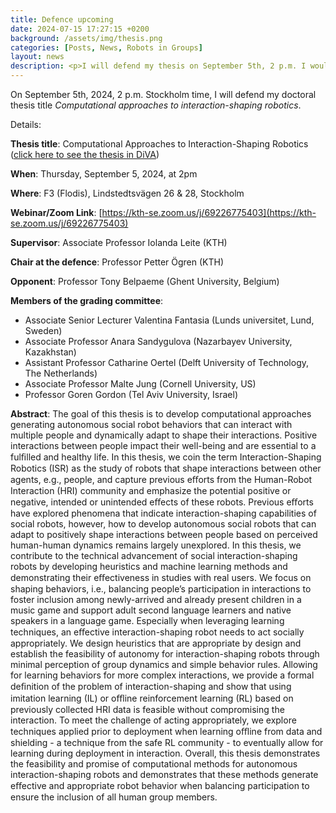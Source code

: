 ```yaml
---
title: Defence upcoming
date: 2024-07-15 17:27:15 +0200
background: /assets/img/thesis.png
categories: [Posts, News, Robots in Groups]
layout: news
description: <p>I will defend my thesis on September 5th, 2 p.m. I would be excited if you would join the defence or peak into my thesis. Find the details in this news post.</p>
---
```


On September 5th, 2024, 2 p.m. Stockholm time, I will defend my doctoral thesis title <em>Computational approaches to interaction-shaping robotics</em>. 

Details: 

**Thesis title**: Computational Approaches to Interaction-Shaping Robotics ([click here to see the thesis in DiVA](https://urn.kb.se/resolve?urn=urn:nbn:se:kth:diva-350809))

**When**: Thursday, September 5, 2024, at 2pm 

**Where**: F3 (Flodis), Lindstedtsvägen 26 & 28, Stockholm 

**Webinar/Zoom Link**: [https://kth-se.zoom.us/j/69226775403](https://kth-se.zoom.us/j/69226775403)

**Supervisor**: Associate Professor Iolanda Leite (KTH)

**Chair at the defence**: Professor Petter Ögren (KTH)

**Opponent**: Professor Tony Belpaeme (Ghent University, Belgium)

**Members of the grading committee**:
- Associate Senior Lecturer Valentina Fantasia (Lunds universitet, Lund, Sweden)
- Associate Professor Anara Sandygulova (Nazarbayev University, Kazakhstan)
- Assistant Professor Catharine Oertel (Delft University of Technology, The Netherlands)
- Associate Professor Malte Jung (Cornell University, US)
- Professor Goren Gordon (Tel Aviv University, Israel)

**Abstract**: The goal of this thesis is to develop computational approaches generating autonomous social robot behaviors that can interact with multiple people and dynamically adapt to shape their interactions. Positive interactions between people impact their well-being and are essential to a fulﬁlled and healthy life. In this thesis, we coin the term Interaction-Shaping Robotics (ISR) as the study of robots that shape interactions between other agents, e.g., people, and capture previous eﬀorts from the Human-Robot Interaction (HRI) community and emphasize the potential positive or negative, intended or unintended eﬀects of these robots. Previous eﬀorts have explored phenomena that indicate interaction-shaping capabilities of social robots, however, how to develop autonomous social robots that can adapt to positively shape interactions between people based on perceived human-human dynamics remains largely unexplored. In this thesis, we contribute to the technical advancement of social interaction-shaping robots by developing heuristics and machine learning methods and demonstrating their eﬀectiveness in studies with real users. We focus on shaping behaviors, i.e., balancing people’s participation in interactions to foster inclusion among newly-arrived and already present children in a music game and support adult second language learners and native speakers in a language game. Especially when leveraging learning techniques, an eﬀective interaction-shaping robot needs to act socially appropriately. We design heuristics that are appropriate by design and establish the feasibility of autonomy for interaction-shaping robots through minimal perception of group dynamics and simple behavior rules. Allowing for learning behaviors for more complex interactions, we provide a formal deﬁnition of the problem of interaction-shaping and show that using imitation learning (IL) or oﬄine reinforcement learning (RL) based on previously collected HRI data is feasible without compromising the interaction. To meet the challenge of acting appropriately, we explore techniques applied prior to deployment when learning oﬄine from data and shielding - a technique from the safe RL community - to eventually allow for learning during deployment in interaction. Overall, this thesis demonstrates the feasibility and promise of computational methods for autonomous interaction-shaping robots and demonstrates that these methods generate eﬀective and appropriate robot behavior when balancing participation to ensure the inclusion of all human group members.



